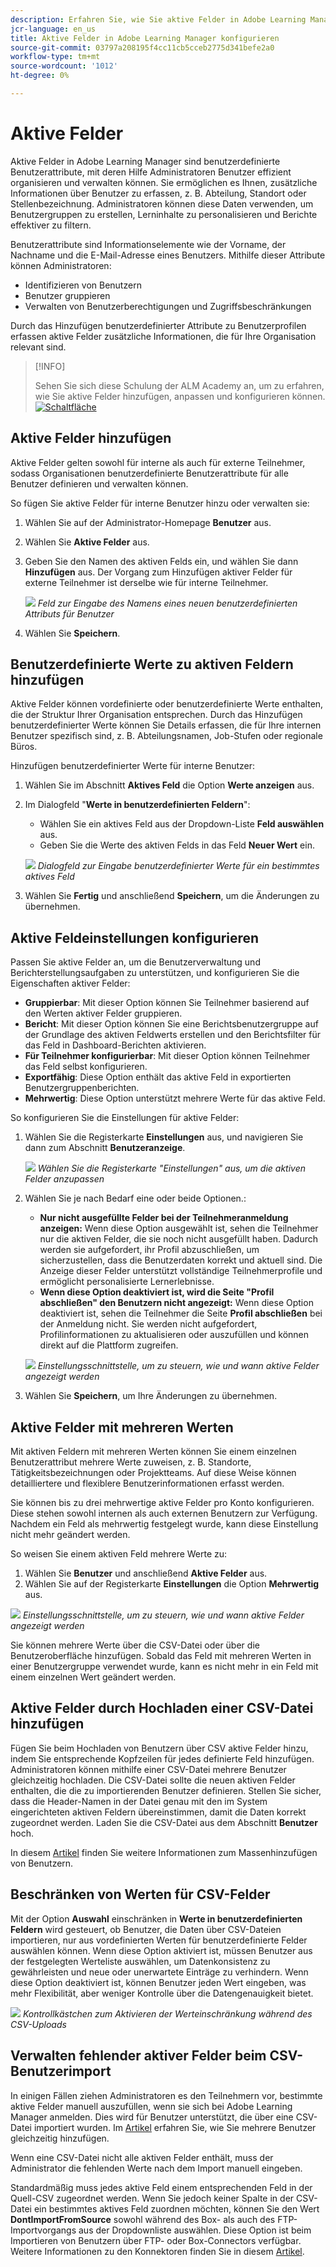 ```yaml
---
description: Erfahren Sie, wie Sie aktive Felder in Adobe Learning Manager verwenden, um benutzerdefinierte Benutzerinformationen zu erfassen, zu organisieren und zu verwalten. Verbessern Sie Reporting, Filterung und Benutzersegmentierung mit flexiblen Feldkonfigurationen.
jcr-language: en_us
title: Aktive Felder in Adobe Learning Manager konfigurieren
source-git-commit: 03797a208195f4cc11cb5cceb2775d341befe2a0
workflow-type: tm+mt
source-wordcount: '1012'
ht-degree: 0%

---
```



# Aktive Felder

Aktive Felder in Adobe Learning Manager sind benutzerdefinierte Benutzerattribute, mit deren Hilfe Administratoren Benutzer effizient organisieren und verwalten können. Sie ermöglichen es Ihnen, zusätzliche Informationen über Benutzer zu erfassen, z. B. Abteilung, Standort oder Stellenbezeichnung. Administratoren können diese Daten verwenden, um Benutzergruppen zu erstellen, Lerninhalte zu personalisieren und Berichte effektiver zu filtern.

Benutzerattribute sind Informationselemente wie der Vorname, der Nachname und die E-Mail-Adresse eines Benutzers. Mithilfe dieser Attribute können Administratoren:

* Identifizieren von Benutzern
* Benutzer gruppieren
* Verwalten von Benutzerberechtigungen und Zugriffsbeschränkungen

Durch das Hinzufügen benutzerdefinierter Attribute zu Benutzerprofilen erfassen aktive Felder zusätzliche Informationen, die für Ihre Organisation relevant sind.

>[!INFO]
>
>Sehen Sie sich diese Schulung der ALM Academy an, um zu erfahren, wie Sie aktive Felder hinzufügen, anpassen und konfigurieren können.<br>[![Schaltfläche](assets/launch-training-button.png)](https://content.adobelearningmanageracademy.com/app/learner?accountId=98632#/course/7555741)</br>

## Aktive Felder hinzufügen

Aktive Felder gelten sowohl für interne als auch für externe Teilnehmer, sodass Organisationen benutzerdefinierte Benutzerattribute für alle Benutzer definieren und verwalten können.

So fügen Sie aktive Felder für interne Benutzer hinzu oder verwalten sie:

1. Wählen Sie auf der Administrator-Homepage **Benutzer** aus.

2. Wählen Sie **Aktive Felder** aus.

3. Geben Sie den Namen des aktiven Felds ein, und wählen Sie dann **Hinzufügen** aus. Der Vorgang zum Hinzufügen aktiver Felder für externe Teilnehmer ist derselbe wie für interne Teilnehmer.

   ![](assets/add-active-field-alm.png)
   _Feld zur Eingabe des Namens eines neuen benutzerdefinierten Attributs für Benutzer_

4. Wählen Sie **Speichern**.

## Benutzerdefinierte Werte zu aktiven Feldern hinzufügen

Aktive Felder können vordefinierte oder benutzerdefinierte Werte enthalten, die der Struktur Ihrer Organisation entsprechen. Durch das Hinzufügen benutzerdefinierter Werte können Sie Details erfassen, die für Ihre internen Benutzer spezifisch sind, z. B. Abteilungsnamen, Job-Stufen oder regionale Büros.

Hinzufügen benutzerdefinierter Werte für interne Benutzer:

1. Wählen Sie im Abschnitt **Aktives Feld** die Option **Werte anzeigen** aus.
2. Im Dialogfeld &quot;**Werte in benutzerdefinierten Feldern**&quot;:

   * Wählen Sie ein aktives Feld aus der Dropdown-Liste **Feld auswählen** aus.
   * Geben Sie die Werte des aktiven Felds in das Feld **Neuer Wert** ein.

   ![](assets/add-value-active-fields.png)
   _Dialogfeld zur Eingabe benutzerdefinierter Werte für ein bestimmtes aktives Feld_

3. Wählen Sie **Fertig** und anschließend **Speichern**, um die Änderungen zu übernehmen.

## Aktive Feldeinstellungen konfigurieren

Passen Sie aktive Felder an, um die Benutzerverwaltung und Berichterstellungsaufgaben zu unterstützen, und konfigurieren Sie die Eigenschaften aktiver Felder:

* **Gruppierbar**: Mit dieser Option können Sie Teilnehmer basierend auf den Werten aktiver Felder gruppieren.
* **Bericht**: Mit dieser Option können Sie eine Berichtsbenutzergruppe auf der Grundlage des aktiven Feldwerts erstellen und den Berichtsfilter für das Feld in Dashboard-Berichten aktivieren.
* **Für Teilnehmer konfigurierbar**: Mit dieser Option können Teilnehmer das Feld selbst konfigurieren.
* **Exportfähig**: Diese Option enthält das aktive Feld in exportierten Benutzergruppenberichten.
* **Mehrwertig**: Diese Option unterstützt mehrere Werte für das aktive Feld.

So konfigurieren Sie die Einstellungen für aktive Felder:

1. Wählen Sie die Registerkarte **Einstellungen** aus, und navigieren Sie dann zum Abschnitt **Benutzeranzeige**.

   ![](assets/settings-active-field.png)
   _Wählen Sie die Registerkarte &quot;Einstellungen&quot; aus, um die aktiven Felder anzupassen_

2. Wählen Sie je nach Bedarf eine oder beide Optionen.:

   * **Nur nicht ausgefüllte Felder bei der Teilnehmeranmeldung anzeigen:** Wenn diese Option ausgewählt ist, sehen die Teilnehmer nur die aktiven Felder, die sie noch nicht ausgefüllt haben. Dadurch werden sie aufgefordert, ihr Profil abzuschließen, um sicherzustellen, dass die Benutzerdaten korrekt und aktuell sind. Die Anzeige dieser Felder unterstützt vollständige Teilnehmerprofile und ermöglicht personalisierte Lernerlebnisse.
   * **Wenn diese Option deaktiviert ist, wird die Seite &quot;Profil abschließen&quot; den Benutzern nicht angezeigt:** Wenn diese Option deaktiviert ist, sehen die Teilnehmer die Seite **Profil abschließen** bei der Anmeldung nicht. Sie werden nicht aufgefordert, Profilinformationen zu aktualisieren oder auszufüllen und können direkt auf die Plattform zugreifen.

   ![](assets/user-display-alm.png)
   _Einstellungsschnittstelle, um zu steuern, wie und wann aktive Felder angezeigt werden_

3. Wählen Sie **Speichern**, um Ihre Änderungen zu übernehmen.

## Aktive Felder mit mehreren Werten

Mit aktiven Feldern mit mehreren Werten können Sie einem einzelnen Benutzerattribut mehrere Werte zuweisen, z. B. Standorte, Tätigkeitsbezeichnungen oder Projektteams. Auf diese Weise können detailliertere und flexiblere Benutzerinformationen erfasst werden.

Sie können bis zu drei mehrwertige aktive Felder pro Konto konfigurieren. Diese stehen sowohl internen als auch externen Benutzern zur Verfügung. Nachdem ein Feld als mehrwertig festgelegt wurde, kann diese Einstellung nicht mehr geändert werden.

So weisen Sie einem aktiven Feld mehrere Werte zu:

1. Wählen Sie **Benutzer** und anschließend **Aktive Felder** aus.
2. Wählen Sie auf der Registerkarte **Einstellungen** die Option **Mehrwertig** aus.

![](assets/multi-values.png)
_Einstellungsschnittstelle, um zu steuern, wie und wann aktive Felder angezeigt werden_

Sie können mehrere Werte über die CSV-Datei oder über die Benutzeroberfläche hinzufügen. Sobald das Feld mit mehreren Werten in einer Benutzergruppe verwendet wurde, kann es nicht mehr in ein Feld mit einem einzelnen Wert geändert werden.

## Aktive Felder durch Hochladen einer CSV-Datei hinzufügen

Fügen Sie beim Hochladen von Benutzern über CSV aktive Felder hinzu, indem Sie entsprechende Kopfzeilen für jedes definierte Feld hinzufügen. Administratoren können mithilfe einer CSV-Datei mehrere Benutzer gleichzeitig hochladen. Die CSV-Datei sollte die neuen aktiven Felder enthalten, die die zu importierenden Benutzer definieren. Stellen Sie sicher, dass die Header-Namen in der Datei genau mit den im System eingerichteten aktiven Feldern übereinstimmen, damit die Daten korrekt zugeordnet werden. Laden Sie die CSV-Datei aus dem Abschnitt **Benutzer** hoch.

In diesem [Artikel](/help/migrated/administrators/feature-summary/add-users-user-groups.md) finden Sie weitere Informationen zum Massenhinzufügen von Benutzern.

## Beschränken von Werten für CSV-Felder

Mit der Option **Auswahl** einschränken in **Werte in benutzerdefinierten Feldern** wird gesteuert, ob Benutzer, die Daten über CSV-Dateien importieren, nur aus vordefinierten Werten für benutzerdefinierte Felder auswählen können. Wenn diese Option aktiviert ist, müssen Benutzer aus der festgelegten Werteliste auswählen, um Datenkonsistenz zu gewährleisten und neue oder unerwartete Einträge zu verhindern. Wenn diese Option deaktiviert ist, können Benutzer jeden Wert eingeben, was mehr Flexibilität, aber weniger Kontrolle über die Datengenauigkeit bietet.

![](assets/restrict-active.png)
_Kontrollkästchen zum Aktivieren der Werteinschränkung während des CSV-Uploads_

## Verwalten fehlender aktiver Felder beim CSV-Benutzerimport

In einigen Fällen ziehen Administratoren es den Teilnehmern vor, bestimmte aktive Felder manuell auszufüllen, wenn sie sich bei Adobe Learning Manager anmelden. Dies wird für Benutzer unterstützt, die über eine CSV-Datei importiert wurden. Im [Artikel](/help/migrated/administrators/feature-summary/add-users-user-groups.md) erfahren Sie, wie Sie mehrere Benutzer gleichzeitig hinzufügen.

Wenn eine CSV-Datei nicht alle aktiven Felder enthält, muss der Administrator die fehlenden Werte nach dem Import manuell eingeben.

Standardmäßig muss jedes aktive Feld einem entsprechenden Feld in der Quell-CSV zugeordnet werden. Wenn Sie jedoch keiner Spalte in der CSV-Datei ein bestimmtes aktives Feld zuordnen möchten, können Sie den Wert **DontImportFromSource** sowohl während des Box- als auch des FTP-Importvorgangs aus der Dropdownliste auswählen. Diese Option ist beim Importieren von Benutzern über FTP- oder Box-Connectors verfügbar. Weitere Informationen zu den Konnektoren finden Sie in diesem [Artikel](https://experienceleague.adobe.com/en/docs/learning-manager/using/integration/connectors).


